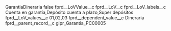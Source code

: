 <?xml version="1.0" encoding="UTF-8"?>
<CustomMetadata xmlns="http://soap.sforce.com/2006/04/metadata" xmlns:xsi="http://www.w3.org/2001/XMLSchema-instance" xmlns:xsd="http://www.w3.org/2001/XMLSchema">
    <label>GarantiaDineraria</label>
    <protected>false</protected>
    <values>
        <field>fprd__LoVValue__c</field>
        <value xsi:nil="true"/>
    </values>
    <values>
        <field>fprd__LoV__c</field>
        <value xsi:nil="true"/>
    </values>
    <values>
        <field>fprd__LoV_labels__c</field>
        <value xsi:type="xsd:string">Cuenta en garantía,Depósito cuenta a plazo,Super depósitos</value>
    </values>
    <values>
        <field>fprd__LoV_values__c</field>
        <value xsi:type="xsd:string">01,02,03</value>
    </values>
    <values>
        <field>fprd__dependent_value__c</field>
        <value xsi:type="xsd:string">Dineraria</value>
    </values>
    <values>
        <field>fprd__parent_record__c</field>
        <value xsi:type="xsd:string">gipr_Garantia_PC00005</value>
    </values>
</CustomMetadata>
